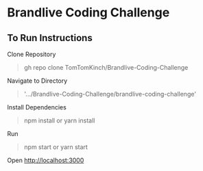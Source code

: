 # Brandlive Coding Challenge

## To Run Instructions

Clone Repository
> gh repo clone TomTomKinch/Brandlive-Coding-Challenge

Navigate to Directory
> '.../Brandlive-Coding-Challenge/brandlive-coding-challenge'

Install Dependencies
> npm install 
or
> yarn install

Run 
> npm start
or
> yarn start

Open [http://localhost:3000](http://localhost:3000)
